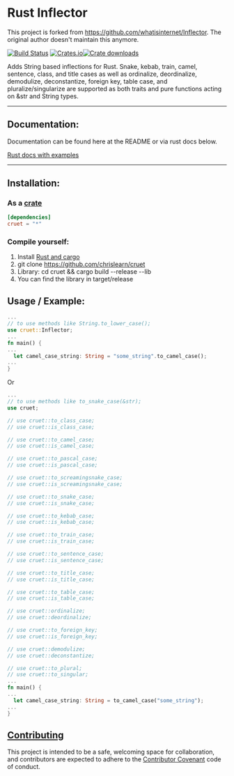 # Rust Inflector

This project is forked from https://github.com/whatisinternet/Inflector. The original author doesn't maintain this anymore.

[![Build Status](https://travis-ci.org/chrislearn/cruet.svg?branch=master)](https://travis-ci.org/chrislearn/cruet) [![Crates.io](https://img.shields.io/crates/v/cruet.svg)](https://crates.io/crates/cruet)[![Crate downloads](https://img.shields.io/crates/d/cruet.svg)](https://crates.io/crates/cruet)


Adds String based inflections for Rust. Snake, kebab, train, camel,
sentence, class, and title cases as well as ordinalize,
deordinalize, demodulize, deconstantize, foreign key, table case, and pluralize/singularize are supported as both traits and pure functions
acting on &str and String types.

-----
## Documentation:

Documentation can be found here at the README or via rust docs below.

[Rust docs with examples](https://docs.rs/cruet)

-----

## Installation:

### As a [crate](http://crates.io)

```toml
[dependencies]
cruet = "*"
```

### Compile yourself:

1. Install [Rust and cargo](http://doc.crates.io/)
2. git clone https://github.com/chrislearn/cruet
3. Library: cd cruet && cargo build --release --lib
4. You can find the library in target/release

## Usage / Example:

```rust
...
// to use methods like String.to_lower_case();
use cruet::Inflector;
...
fn main() {
...
  let camel_case_string: String = "some_string".to_camel_case();
...
}

```

Or

```rust
...
// to use methods like to_snake_case(&str);
use cruet;

// use cruet::to_class_case;
// use cruet::is_class_case;

// use cruet::to_camel_case;
// use cruet::is_camel_case;

// use cruet::to_pascal_case;
// use cruet::is_pascal_case;

// use cruet::to_screamingsnake_case;
// use cruet::is_screamingsnake_case;

// use cruet::to_snake_case;
// use cruet::is_snake_case;

// use cruet::to_kebab_case;
// use cruet::is_kebab_case;

// use cruet::to_train_case;
// use cruet::is_train_case;

// use cruet::to_sentence_case;
// use cruet::is_sentence_case;

// use cruet::to_title_case;
// use cruet::is_title_case;

// use cruet::to_table_case;
// use cruet::is_table_case;

// use cruet::ordinalize;
// use cruet::deordinalize;

// use cruet::to_foreign_key;
// use cruet::is_foreign_key;

// use cruet::demodulize;
// use cruet::deconstantize;

// use cruet::to_plural;
// use cruet::to_singular;
...
fn main() {
...
  let camel_case_string: String = to_camel_case("some_string");
...
}

```

## [Contributing](CONTRIBUTING.md)

This project is intended to be a safe, welcoming space for collaboration, and contributors are expected to adhere to the [Contributor Covenant](http://contributor-covenant.org) code of conduct.
